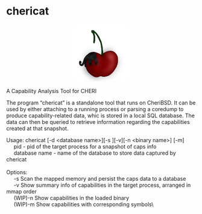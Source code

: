 # chericat
<p align="center">
<img src="chericat.jpg" alt="chericat" width="150"/>
</p>

A Capability Analysis Tool for CHERI

The program “chericat” is a standalone tool that runs on CheriBSD. It can be used by either attaching to a running process or parsing a coredump to produce capability-related data, whic is stored in a local SQL database. The data can then be queried to retrieve information regarding the capabilities created at that snapshot.

Usage: chericat [-d  &lt;database name&gt;][-s <pid>][-v][-n  &lt;binary name&gt;] [-m]\
&nbsp;&nbsp;&nbsp;&nbsp;&nbsp;pid - pid of the target process for a snapshot of caps info\
&nbsp;&nbsp;&nbsp;&nbsp;&nbsp;database name - name of the database to store data captured by chericat\
\
Options:\
&nbsp;&nbsp;&nbsp;&nbsp;&nbsp;-s Scan the mapped memory and persist the caps data to a database\
&nbsp;&nbsp;&nbsp;&nbsp;&nbsp;-v Show summary info of capabilities in the target process, arranged in mmap order\
&nbsp;&nbsp;&nbsp;&nbsp;&nbsp;(WIP)-n Show capabilities in the loaded binary <binary name>\
&nbsp;&nbsp;&nbsp;&nbsp;&nbsp;(WIP)-m Show capabilities with corresponding symbols\





